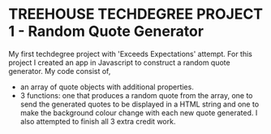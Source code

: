 # TREEHOUSE TECHDEGREE PROJECT 1 - Random Quote Generator 
My first techdegree project with 'Exceeds Expectations' attempt. 
For this project I created an app in Javascript to construct a random quote generator. My code consist of,
- an array of quote objects with additional properties.
- 3 functions: one that produces a random quote from the array, one to send the generated quotes to be displayed in a HTML string and one to make the background colour change with each new quote generated. 
I also attempted to finish all 3 extra credit work.
